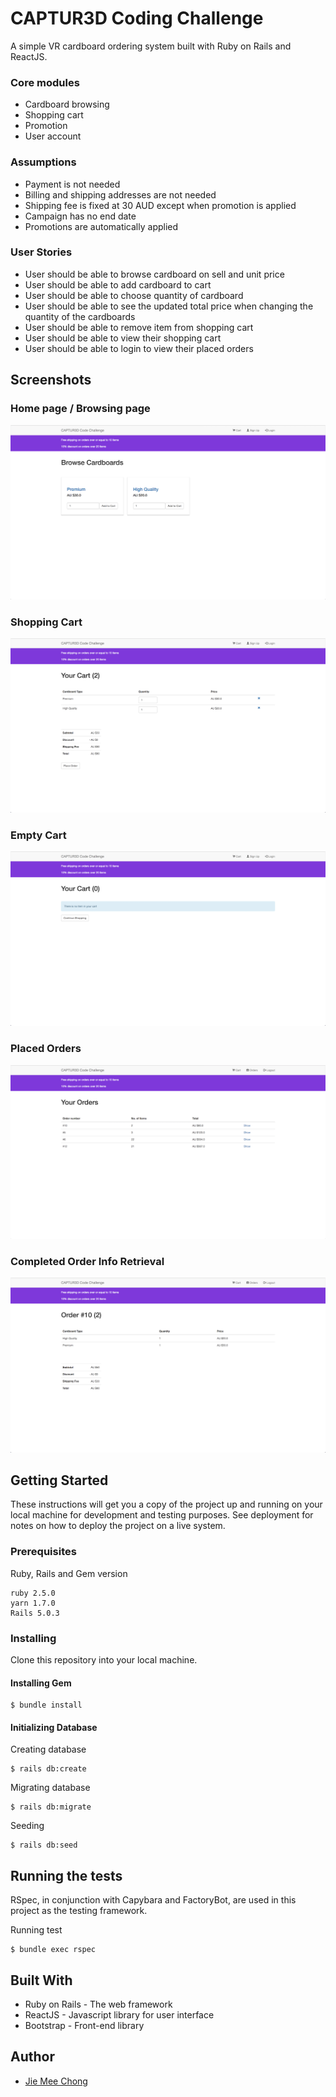 # CAPTUR3D Coding Challenge

A simple VR cardboard ordering system built with Ruby on Rails and ReactJS.

### Core modules

* Cardboard browsing
* Shopping cart
* Promotion
* User account

### Assumptions

* Payment is not needed
* Billing and shipping addresses are not needed
* Shipping fee is fixed at 30 AUD except when promotion is applied
* Campaign has no end date
* Promotions are automatically applied

### User Stories

* User should be able to browse cardboard on sell and unit price
* User should be able to add cardboard to cart
* User should be able to choose quantity of cardboard
* User should be able to see the updated total price when changing the quantity of the cardboards
* User should be able to remove item from shopping cart
* User should be able to view their shopping cart
* User should be able to login to view their placed orders

## Screenshots

### Home page / Browsing page
![Browsing Page](/app/assets/images/BrowsingPage.png)

### Shopping Cart
![Shopping Cart](/app/assets/images/ShoppingCart.png)

### Empty Cart
![Empty Cart](/app/assets/images/EmptyCart.png)

### Placed Orders
![Placed Orders](/app/assets/images/AllPlacedOrders.png)

### Completed Order Info Retrieval
![Completed Order](/app/assets/images/CompletedOrder.png)

## Getting Started

These instructions will get you a copy of the project up and running on your local machine for development and testing purposes. See deployment for notes on how to deploy the project on a live system.

### Prerequisites

Ruby, Rails and Gem version

```
ruby 2.5.0
yarn 1.7.0
Rails 5.0.3
```

### Installing

Clone this repository into your local machine.

#### Installing Gem

```
$ bundle install
```

#### Initializing Database

Creating database

```
$ rails db:create
```

Migrating database

```
$ rails db:migrate
```

Seeding

```
$ rails db:seed
```

## Running the tests

RSpec, in conjunction with Capybara and FactoryBot, are used in this project as the testing framework.

Running test

```
$ bundle exec rspec
```

## Built With

* Ruby on Rails - The web framework
* ReactJS - Javascript library for user interface
* Bootstrap - Front-end library

## Author

* [Jie Mee Chong](https://jiemeechong.me)
